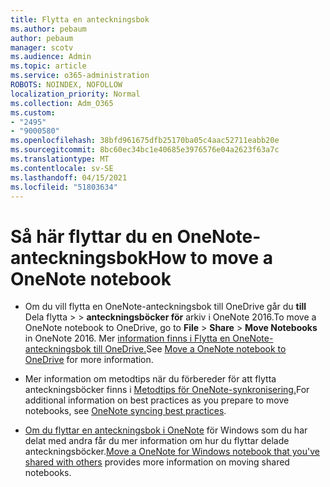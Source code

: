 ```yaml
---
title: Flytta en anteckningsbok
ms.author: pebaum
author: pebaum
manager: scotv
ms.audience: Admin
ms.topic: article
ms.service: o365-administration
ROBOTS: NOINDEX, NOFOLLOW
localization_priority: Normal
ms.collection: Adm_O365
ms.custom:
- "2495"
- "9000580"
ms.openlocfilehash: 38bfd961675dfb25170ba05c4aac52711eabb20e
ms.sourcegitcommit: 8bc60ec34bc1e40685e3976576e04a2623f63a7c
ms.translationtype: MT
ms.contentlocale: sv-SE
ms.lasthandoff: 04/15/2021
ms.locfileid: "51803634"
---
```

# <a name="how-to-move-a-onenote-notebook"></a><span data-ttu-id="f6fd3-102">Så här flyttar du en OneNote-anteckningsbok</span><span class="sxs-lookup"><span data-stu-id="f6fd3-102">How to move a OneNote notebook</span></span>

* <span data-ttu-id="f6fd3-103">Om du vill flytta en OneNote-anteckningsbok till OneDrive går du **till** Dela flytta  >    >  **anteckningsböcker för** arkiv i OneNote 2016.</span><span class="sxs-lookup"><span data-stu-id="f6fd3-103">To move a OneNote notebook to OneDrive, go to **File** > **Share** > **Move Notebooks** in OneNote 2016.</span></span> <span data-ttu-id="f6fd3-104">Mer [information finns i Flytta en OneNote-anteckningsbok till OneDrive.](https://support.office.com/article/Move-a-OneNote-notebook-to-OneDrive-0af0a141-0bdf-49ab-9e50-45dbcca44082)</span><span class="sxs-lookup"><span data-stu-id="f6fd3-104">See [Move a OneNote notebook to OneDrive](https://support.office.com/article/Move-a-OneNote-notebook-to-OneDrive-0af0a141-0bdf-49ab-9e50-45dbcca44082) for more information.</span></span>

* <span data-ttu-id="f6fd3-105">Mer information om metodtips när du förbereder för att flytta anteckningsböcker finns i [Metodtips för OneNote-synkronisering.](https://support.microsoft.com/help/2819334/onenote-syncing-best-practices)</span><span class="sxs-lookup"><span data-stu-id="f6fd3-105">For additional information on best practices as you prepare to move notebooks, see [OneNote syncing best practices](https://support.microsoft.com/help/2819334/onenote-syncing-best-practices).</span></span>

* <span data-ttu-id="f6fd3-106">[Om du flyttar en anteckningsbok i OneNote](https://support.office.com/article/Move-a-OneNote-for-Windows-notebook-that-you-ve-shared-with-others-56c7659e-1850-49a6-8874-e2db6b440cd4) för Windows som du har delat med andra får du mer information om hur du flyttar delade anteckningsböcker.</span><span class="sxs-lookup"><span data-stu-id="f6fd3-106">[Move a OneNote for Windows notebook that you've shared with others](https://support.office.com/article/Move-a-OneNote-for-Windows-notebook-that-you-ve-shared-with-others-56c7659e-1850-49a6-8874-e2db6b440cd4) provides more information on moving shared notebooks.</span></span>
